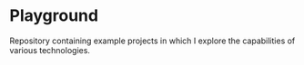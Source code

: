 # Playground

Repository containing example projects in which I explore the 
capabilities of various technologies.

